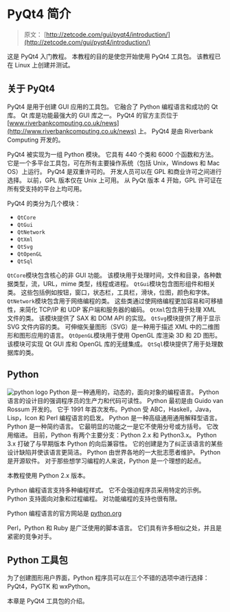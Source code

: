 # PyQt4 简介

> 原文： [http://zetcode.com/gui/pyqt4/introduction/](http://zetcode.com/gui/pyqt4/introduction/)

这是 PyQt4 入门教程。 本教程的目的是使您开始使用 PyQt4 工具包。 该教程已在 Linux 上创建并测试。

## 关于 PyQt4

PyQt4 是用于创建 GUI 应用的工具包。 它融合了 Python 编程语言和成功的 Qt 库。 Qt 库是功能最强大的 GUI 库之一。 PyQt4 的官方主页位于 [www.riverbankcomputing.co.uk/news](http://www.riverbankcomputing.co.uk/news) 上。 PyQt4 是由 Riverbank Computing 开发的。

PyQt4 被实现为一组 Python 模块。 它具有 440 个类和 6000 个函数和方法。 它是一个多平台工具包，可在所有主要操作系统（包括 Unix，Windows 和 Mac OS）上运行。 PyQt4 是双重许可的。 开发人员可以在 GPL 和商业许可之间进行选择。 以前，GPL 版本仅在 Unix 上可用。 从 PyQt 版本 4 开始，GPL 许可证在所有受支持的平台上均可用。

PyQt4 的类分为几个模块：

*   `QtCore`
*   `QtGui`
*   `QtNetwork`
*   `QtXml`
*   `QtSvg`
*   `QtOpenGL`
*   `QtSql`

`QtCore`模块包含核心的非 GUI 功能。 该模块用于处理时间，文件和目录，各种数据类型，流，URL，mime 类型，线程或进程。 `QtGui`模块包含图形组件和相关类。 这些包括例如按钮，窗口，状态栏，工具栏，滑块，位图，颜色和字体。 `QtNetwork`模块包含用于网络编程的类。 这些类通过使网络编程更加容易和可移植性，来简化 TCP/IP 和 UDP 客户端和服务器的编码。 `QtXml`包含用于处理 XML 文件的类。 该模块提供了 SAX 和 DOM API 的实现。 `QtSvg`模块提供了用于显示 SVG 文件内容的类。 可伸缩矢量图形（SVG）是一种用于描述 XML 中的二维图形和图形应用的语言。 `QtOpenGL`模块用于使用 OpenGL 库渲染 3D 和 2D 图形。 该模块可实现 Qt GUI 库和 OpenGL 库的无缝集成。 `QtSql`模块提供了用于处理数据库的类。

## Python

![python logo](img/bcc161b3a545fd24eb44bc8a4bb5d41d.jpg) Python 是一种通用的，动态的，面向对象的编程语言。 Python 语言的设计目的强调程序员的生产力和代码可读性。 Python 最初是由 Guido van Rossum 开发的。 它于 1991 年首次发布。Python 受 ABC，Haskell，Java，Lisp，Icon 和 Perl 编程语言的启发。 Python 是一种高级通用通用解释型语言。 Python 是一种简约语言。 它最明显的功能之一是它不使用分号或方括号。 它改用缩进。 目前，Python 有两个主要分支：Python 2.x 和 Python3.x。 Python 3.x 打破了与早期版本 Python 的向后兼容性。 它的创建是为了纠正该语言的某些设计缺陷并使该语言更简洁。 Python 由世界各地的一大批志愿者维护。 Python 是开源软件。 对于那些想学习编程的人来说，Python 是一个理想的起点。

本教程使用 Python 2.x 版本。

Python 编程语言支持多种编程样式。 它不会强迫程序员采用特定的示例。 Python 支持面向对象和过程编程。 对功能编程的支持也很有限。

Python 编程语言的官方网站是 [python.org](http://python.org)

Perl，Python 和 Ruby 是广泛使用的脚本语言。 它们具有许多相似之处，并且是紧密的竞争对手。

## Python 工具包

为了创建图形用户界面，Python 程序员可以在三个不错的选项中进行选择：PyQt4，PyGTK 和 wxPython。

本章是 PyQt4 工具包的介绍。
